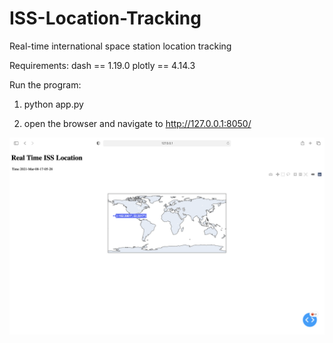# ISS-Location-Tracking
Real-time international space station location tracking

Requirements:
dash == 1.19.0
plotly == 4.14.3

Run the program:
1. python app.py

2. open the browser and navigate to http://127.0.0.1:8050/

![alt text](https://github.com/shawnye1994/ISS-Location-Tracking/blob/main/demo.png)